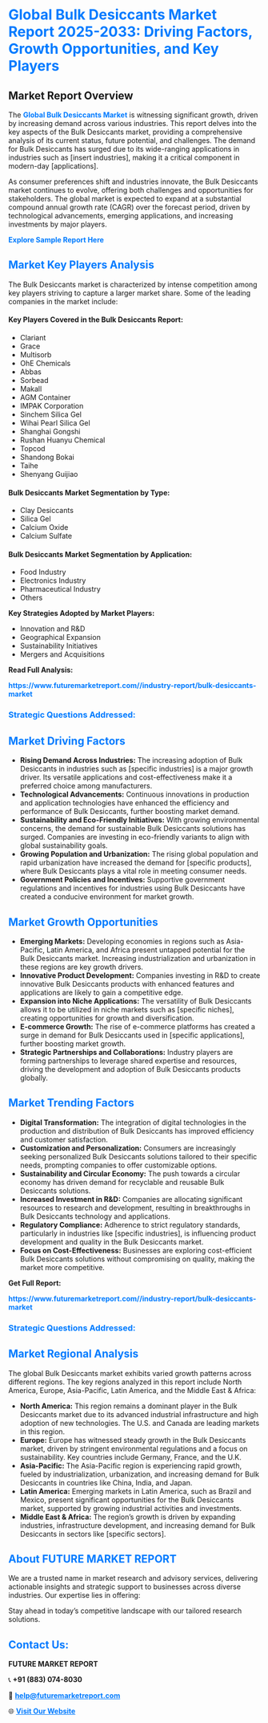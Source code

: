 <h1 style="color: #007BFF;">Global Bulk Desiccants Market Report 2025-2033: Driving Factors, Growth Opportunities, and Key Players</h1>

<section id="overview">
<h2>Market Report Overview</h2>
<p>The <a href="https://www.futuremarketreport.com//industry-report/bulk-desiccants-market" style="color: #007BFF; text-decoration: none;"><strong>Global Bulk Desiccants Market</strong></a> is witnessing significant growth, driven by increasing demand across various industries. This report delves into the key aspects of the Bulk Desiccants market, providing a comprehensive analysis of its current status, future potential, and challenges. The demand for Bulk Desiccants has surged due to its wide-ranging applications in industries such as [insert industries], making it a critical component in modern-day [applications].</p>
<p>As consumer preferences shift and industries innovate, the Bulk Desiccants market continues to evolve, offering both challenges and opportunities for stakeholders. The global market is expected to expand at a substantial compound annual growth rate (CAGR) over the forecast period, driven by technological advancements, emerging applications, and increasing investments by major players.</p>
</section>

<section id="overview">
<p><a href="https://www.futuremarketreport.com//request-sample/reportId=58858" style="color: #007BFF; text-decoration: none;"><strong>Explore Sample Report Here</strong></a></p>
</section>

<section id="key-players">
<h2 style="color: #007BFF;">Market Key Players Analysis</h2>
<p>The Bulk Desiccants market is characterized by intense competition among key players striving to capture a larger market share. Some of the leading companies in the market include:</p>
<h4>Key Players Covered in the Bulk Desiccants Report:</h4>
<ul><li>Clariant</li><li>Grace</li><li>Multisorb</li><li>OhE Chemicals</li><li>Abbas</li><li>Sorbead</li><li>Makall</li><li>AGM Container</li><li>IMPAK Corporation</li><li>Sinchem Silica Gel</li><li>Wihai Pearl Silica Gel</li><li>Shanghai Gongshi</li><li>Rushan Huanyu Chemical</li><li>Topcod</li><li>Shandong Bokai</li><li>Taihe</li><li>Shenyang Guijiao</li></ul>
<h4>Bulk Desiccants Market Segmentation by Type:</h4>
<ul><li>Clay Desiccants</li><li>Silica Gel</li><li>Calcium Oxide</li><li>Calcium Sulfate</li></ul>

<h4>Bulk Desiccants Market Segmentation by Application:</h4>
<ul><li>Food Industry</li><li>Electronics Industry</li><li>Pharmaceutical Industry</li><li>Others</li></ul>
<p><strong>Key Strategies Adopted by Market Players:</strong></p>
<ul>
<li>Innovation and R&D</li>
<li>Geographical Expansion</li>
<li>Sustainability Initiatives</li>
<li>Mergers and Acquisitions</li>
</ul>
</section>

<section>
<p><strong>Read Full Analysis: </strong></p><a href="https://www.futuremarketreport.com//industry-report/bulk-desiccants-market" style="color: #007BFF; text-decoration: none;"><strong>https://www.futuremarketreport.com//industry-report/bulk-desiccants-market</strong></a>
<h3 style="color: #007BFF;">Strategic Questions Addressed:</h3>
</section>

<section id="driving-factors">
<h2 style="color: #007BFF;">Market Driving Factors</h2>
<ul>
<li><strong>Rising Demand Across Industries:</strong> The increasing adoption of Bulk Desiccants in industries such as [specific industries] is a major growth driver. Its versatile applications and cost-effectiveness make it a preferred choice among manufacturers.</li>
<li><strong>Technological Advancements:</strong> Continuous innovations in production and application technologies have enhanced the efficiency and performance of Bulk Desiccants, further boosting market demand.</li>
<li><strong>Sustainability and Eco-Friendly Initiatives:</strong> With growing environmental concerns, the demand for sustainable Bulk Desiccants solutions has surged. Companies are investing in eco-friendly variants to align with global sustainability goals.</li>
<li><strong>Growing Population and Urbanization:</strong> The rising global population and rapid urbanization have increased the demand for [specific products], where Bulk Desiccants plays a vital role in meeting consumer needs.</li>
<li><strong>Government Policies and Incentives:</strong> Supportive government regulations and incentives for industries using Bulk Desiccants have created a conducive environment for market growth.</li>
</ul>
</section>

<section id="growth-opportunities">
<h2 style="color: #007BFF;">Market Growth Opportunities</h2>
<ul>
<li><strong>Emerging Markets:</strong> Developing economies in regions such as Asia-Pacific, Latin America, and Africa present untapped potential for the Bulk Desiccants market. Increasing industrialization and urbanization in these regions are key growth drivers.</li>
<li><strong>Innovative Product Development:</strong> Companies investing in R&D to create innovative Bulk Desiccants products with enhanced features and applications are likely to gain a competitive edge.</li>
<li><strong>Expansion into Niche Applications:</strong> The versatility of Bulk Desiccants allows it to be utilized in niche markets such as [specific niches], creating opportunities for growth and diversification.</li>
<li><strong>E-commerce Growth:</strong> The rise of e-commerce platforms has created a surge in demand for Bulk Desiccants used in [specific applications], further boosting market growth.</li>
<li><strong>Strategic Partnerships and Collaborations:</strong> Industry players are forming partnerships to leverage shared expertise and resources, driving the development and adoption of Bulk Desiccants products globally.</li>
</ul>
</section>

<section id="trending-factors">
<h2 style="color: #007BFF;">Market Trending Factors</h2>
<ul>
<li><strong>Digital Transformation:</strong> The integration of digital technologies in the production and distribution of Bulk Desiccants has improved efficiency and customer satisfaction.</li>
<li><strong>Customization and Personalization:</strong> Consumers are increasingly seeking personalized Bulk Desiccants solutions tailored to their specific needs, prompting companies to offer customizable options.</li>
<li><strong>Sustainability and Circular Economy:</strong> The push towards a circular economy has driven demand for recyclable and reusable Bulk Desiccants solutions.</li>
<li><strong>Increased Investment in R&D:</strong> Companies are allocating significant resources to research and development, resulting in breakthroughs in Bulk Desiccants technology and applications.</li>
<li><strong>Regulatory Compliance:</strong> Adherence to strict regulatory standards, particularly in industries like [specific industries], is influencing product development and quality in the Bulk Desiccants market.</li>
<li><strong>Focus on Cost-Effectiveness:</strong> Businesses are exploring cost-efficient Bulk Desiccants solutions without compromising on quality, making the market more competitive.</li>
</ul>
</section>

<section>
<p><strong>Get Full Report: </strong></p><a href="https://www.futuremarketreport.com//industry-report/bulk-desiccants-market" style="color: #007BFF; text-decoration: none;"><strong>https://www.futuremarketreport.com//industry-report/bulk-desiccants-market</strong></a>
<h3 style="color: #007BFF;">Strategic Questions Addressed:</h3>
</section>


<section id="regional-analysis">
<h2 style="color: #007BFF;">Market Regional Analysis</h2>
<p>The global Bulk Desiccants market exhibits varied growth patterns across different regions. The key regions analyzed in this report include North America, Europe, Asia-Pacific, Latin America, and the Middle East & Africa:</p>
<ul>
<li><strong>North America:</strong> This region remains a dominant player in the Bulk Desiccants market due to its advanced industrial infrastructure and high adoption of new technologies. The U.S. and Canada are leading markets in this region.</li>
<li><strong>Europe:</strong> Europe has witnessed steady growth in the Bulk Desiccants market, driven by stringent environmental regulations and a focus on sustainability. Key countries include Germany, France, and the U.K.</li>
<li><strong>Asia-Pacific:</strong> The Asia-Pacific region is experiencing rapid growth, fueled by industrialization, urbanization, and increasing demand for Bulk Desiccants in countries like China, India, and Japan.</li>
<li><strong>Latin America:</strong> Emerging markets in Latin America, such as Brazil and Mexico, present significant opportunities for the Bulk Desiccants market, supported by growing industrial activities and investments.</li>
<li><strong>Middle East & Africa:</strong> The region’s growth is driven by expanding industries, infrastructure development, and increasing demand for Bulk Desiccants in sectors like [specific sectors].</li>
</ul>
</section>

<footer>
<h2 style="color: #007BFF;">About FUTURE MARKET REPORT</h2>
<p>We are a trusted name in market research and advisory services, delivering actionable insights and strategic support to businesses across diverse industries. Our expertise lies in offering:</p>

<p>Stay ahead in today’s competitive landscape with our tailored research solutions.</p>

<h2 style="color: #007BFF;">Contact Us:</h2>
<p><strong>FUTURE MARKET REPORT</strong></p>
<p>📞 <strong>+91 (883) 074-8030</strong></p>
<p>📧 <strong><a href="mailto:help@futuremarketreport.com" style="color: #007BFF;">help@futuremarketreport.com</a></strong></p>
<p>🌐 <strong><a href="https://www.futuremarketreport.com/" style="color: #007BFF;">Visit Our Website</a></strong></p>
</footer>